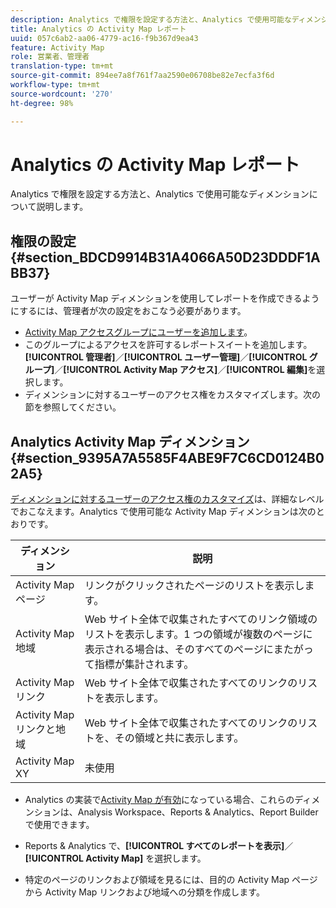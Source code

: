 ```yaml
---
description: Analytics で権限を設定する方法と、Analytics で使用可能なディメンションについて説明します。
title: Analytics の Activity Map レポート
uuid: 057c6ab2-aa06-4779-ac16-f9b367d9ea43
feature: Activity Map
role: 営業者、管理者
translation-type: tm+mt
source-git-commit: 894ee7a8f761f7aa2590e06708be82e7ecfa3f6d
workflow-type: tm+mt
source-wordcount: '270'
ht-degree: 98%

---
```



# Analytics の Activity Map レポート

Analytics で権限を設定する方法と、Analytics で使用可能なディメンションについて説明します。

## 権限の設定 {#section_BDCD9914B31A4066A50D23DDDF1ABB37}

ユーザーが Activity Map ディメンションを使用してレポートを作成できるようにするには、管理者が次の設定をおこなう必要があります。

* [Activity Map アクセスグループにユーザーを追加します](/help/analyze/activity-map/activitymap-getting-started/activitymap-getting-started-admins/activitymap-enable.md)。
* このグループによるアクセスを許可するレポートスイートを追加します。**[!UICONTROL 管理者]**／**[!UICONTROL ユーザー管理]**／**[!UICONTROL グループ]**／**[!UICONTROL Activity Map アクセス]**／**[!UICONTROL 編集]**&#x200B;を選択します。
* ディメンションに対するユーザーのアクセス権をカスタマイズします。次の節を参照してください。

## Analytics Activity Map ディメンション {#section_9395A7A5585F4ABE9F7C6CD0124B02A5}

[ディメンションに対するユーザーのアクセス権のカスタマイズ](https://docs.adobe.com/content/help/ja-JP/analytics/admin/user-product-management/customize-report-access/groups-dimensions.html)は、詳細なレベルでおこなえます。Analytics で使用可能な Activity Map ディメンションは次のとおりです。

| ディメンション | 説明 |
|---|---|
| Activity Map ページ | リンクがクリックされたページのリストを表示します。 |
| Activity Map 地域 | Web サイト全体で収集されたすべてのリンク領域のリストを表示します。1 つの領域が複数のページに表示される場合は、そのすべてのページにまたがって指標が集計されます。 |
| Activity Map リンク | Web サイト全体で収集されたすべてのリンクのリストを表示します。 |
| Activity Map リンクと地域 | Web サイト全体で収集されたすべてのリンクのリストを、その領域と共に表示します。 |
| Activity Map XY | 未使用 |

* Analytics の実装で[Activity Map が有効](/help/analyze/activity-map/activitymap-getting-started/activitymap-getting-started-admins/activitymap-enable.md)になっている場合、これらのディメンションは、Analysis Workspace、Reports &amp; Analytics、Report Builder で使用できます。
* Reports &amp; Analytics で、**[!UICONTROL すべてのレポートを表示]**／**[!UICONTROL Activity Map]** を選択します。

* 特定のページのリンクおよび領域を見るには、目的の Activity Map ページから Activity Map リンクおよび地域への分類を作成します。

